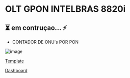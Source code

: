 # OLT GPON INTELBRAS 8820i

## ⏳ em contruçao... ⚡

- CONTADOR DE ONU's POR PON

![image](https://user-images.githubusercontent.com/23584038/127940755-d5691f16-95eb-464d-89b5-604860610a87.png)

[Template](./contents/OLT_INTELBRAS_8820i.xml)

[Dashboard](contents/OLT_INTELBRAS_8820i.xml)
